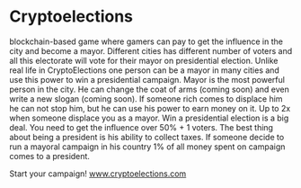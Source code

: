 # Cryptoelections

blockchain-based game where gamers can pay to get the influence in the city and become a mayor. Different cities has different number of voters and all this electorate will vote for their mayor on presidential election. Unlike real life in CryptoElections one person can be a mayor in many cities and use this power to win a presidential campaign. Mayor is the most powerful person in the city. He can change the coat of arms (coming soon) and even write a new slogan (coming soon). If someone rich comes to displace him he can not stop him, but he can use his power to earn money on it. Up to 2x when someone displace you as a mayor. Win a presidential election is a big deal. You need to get the influence over 50% + 1 voters. The best thing about being a president is his ability to collect taxes. If someone decide to run a mayoral campaign in his country 1% of all money spent on campaign comes to a president.

Start your campaign! www.cryptoelections.com
